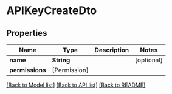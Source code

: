 # APIKeyCreateDto

## Properties
Name | Type | Description | Notes
------------ | ------------- | ------------- | -------------
**name** | **String** |  | [optional] 
**permissions** | [Permission] |  | 

[[Back to Model list]](../README.md#documentation-for-models) [[Back to API list]](../README.md#documentation-for-api-endpoints) [[Back to README]](../README.md)


